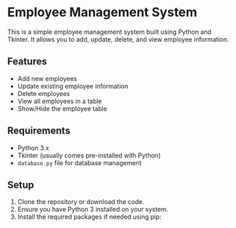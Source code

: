 # Employee Management System

This is a simple employee management system built using Python and Tkinter. It allows you to add, update, delete, and view employee information.

## Features
- Add new employees
- Update existing employee information
- Delete employees
- View all employees in a table
- Show/Hide the employee table

## Requirements
- Python 3.x
- Tkinter (usually comes pre-installed with Python)
- `database.py` file for database management

## Setup
1. Clone the repository or download the code.
2. Ensure you have Python 3 installed on your system.
3. Install the required packages if needed using pip:
